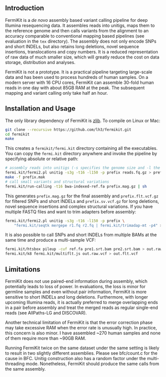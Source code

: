 ## Introduction

FermiKit is a *de novo* assembly based variant calling pipeline for deep
Illumina resequencing data. It assembles reads into unitigs, maps them to the
reference genome and then calls variants from the alignment to an accuracy
comparable to conventional mapping based pipelines (see evaluation in the `tex`
directory). The assembly does not only encode SNPs and short INDELs, but also
retains long deletions, novel sequence insertions, translocations and copy
numbers. It is a reduced representation of raw data of much smaller size,
which will greatly reduce the cost on data storage, distribution and analyses.

FermiKit is not a prototype. It is a practical pipeline targeting large-scale
data and has been used to process hundreds of human samples. On a modern server
with 16 CPU cores, FermiKit can assemble 30-fold human reads in one day with
about 85GB RAM at the peak. The subsequent mapping and variant calling only
take half an hour.

## Installation and Usage

The only library dependency of FermiKit is [zlib][zlib]. To compile on Linux or
Mac:
```sh
git clone --recursive https://github.com/lh3/fermikit.git
cd fermikit
make
```
This creates a `fermikit/fermi.kit` directory containing all the executables.
You can copy the `fermi.kit` directory anywhere and invoke the pipeline by
specifying absolute or relative path:
```sh
# assembly reads into unitigs (-s specifies the genome size and -l the read length)
fermi.kit/fermi2.pl unitig -s3g -t16 -l150 -p prefix reads.fq.gz > prefix.mak
make -f prefix.mak
# call small variants and structural variations
fermi.kit/run-calling -t16 bwa-indexed-ref.fa prefix.mag.gz | sh
```
This generates `prefix.mag.gz` for the final assembly and `prefix.flt.vcf.gz`
for filtered SNPs and short INDELs and `prefix.sv.vcf.gz` for long deletions,
novel sequence insertions and complex structural variations. If you have
multiple FASTQ files and want to trim adapters before assembly:
```sh
fermi.kit/fermi2.pl unitig -s3g -t16 -l150 -p prefix \
    "fermi.kit/seqtk mergepe r1.fq r2.fq | fermi.kit/trimadap-mt -p4" > prefix.mak
```
It is also possible to call SNPs and short INDELs from multiple BAMs at the
same time and produce a multi-sample VCF:
```sh
fermi.kit/htsbox pileup -cuf ref.fa pre1.srt.bam pre2.srt.bam > out.raw.vcf
fermi.kit/k8 fermi.kit/multiflt.js out.raw.vcf > out.flt.vcf
```

## Limitations

FermiKit does not use paired-end information during assembly, which potentially
leads to loss of power. In evaluations, the loss is minor for germline samples
and even without pair information, FermiKit is more sensitive to short INDELs
and long deletions. Furthermore, with longer upcoming Illumina reads, it is
actually preferred to merge overlapping ends in a pair before assembly and
treat the merged reads as regular single-end reads (see AllPaths-LG and
DISCOVAR).

Another technical limitation of FermiKit is that the error correction phase
may take excessive RAM when the error rate is unusually high. In practice,
this concern is also minor. I have assembled ~270 human samples and none of
them require more than ~90GB RAM.

Running FermiKit twice on the same dataset under the same setting is likely to
result in two slightly different assemblies. Please see bfc/count.c for the
cause in BFC. Unitig construction also has a random factor under the
multi-threading mode. Nonetheless, FermiKit should produce the same calls from
the same assembly.

[zlib]: http://zlib.net
